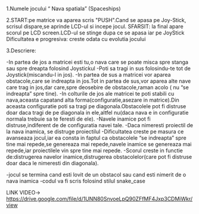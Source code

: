 1.Numele jocului “ Nava spatiala” (Spaceships)

2.START:pe matrice va aparea scris "PUSH".Cand se apasa pe Joy-Stick, scrisul dispare,se aprinde LCD-ul si incepe jocul.
SFARSIT: la final apare scorul pe LCD screen.LCD-ul se stinge dupa ce se apasa iar pe JoyStick
Dificultatea e progresiva: creste odata cu evolutia jocului

3.Descriere:

-In partea de jos a matricei esti tu,o nava care se poate misca spre stanga sau spre dreapta folosind Joystickul
-Poti sa tragi in sus folosindu-te tot de Joystick(miscandu-l in jos).
-In partea de sus a matricei vor aparea obstacole,care se indreapta in jos.Tot in partea de sus,vor aparea alte nave care trag in jos,dar care,spre deosebire de obstacole,raman acolo ( nu “se indreapta” spre tine).
-In colturile de jos ale matricei te poti stabili cu nava,aceasta capatand alta forma(configuratie,asezare in matrice).Din aceasta configuratie poti sa tragi pe diagonala.Obstacolele pot fi distruse doar daca tragi de pe diagonala in ele,altfel nu(daca nava e in configuratie normala trebuie sa te feresti de ele).
-Navele inamice pot fi distruse,indiferent de de configuratia navei tale.
-Daca nimeresti proiectil de la nava inamica, se distruge proiectilul
-Dificultatea creste pe masura ce avanseaza jocul,iar ea consta in faptul ca obstacolele “se indreapta” spre tine mai repede,se genereaza mai repede,navele inamice se genereaza mai repede,iar proiectilele vin spre tine mai repede.
-Scorul creste in functie de:distrugerea navelor inamice,distrugerea obstacolelor(care pot fi distruse doar daca le nimeresti din diagonala).

-jocul se termina cand esti lovit de un obstacol sau cand esti nimerit de o nava inamica
-codul va fi scris folosind stilul snake_case


LINK VIDEO->   https://drive.google.com/file/d/1UNN80SnvoeLpQ90ZFfMF4Jxp3CDMiWkr/view


